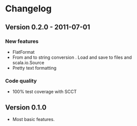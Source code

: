 # Changelog #

## Version 0.2.0 - 2011-07-01 ##

  ### New features ###
    
  - FlatFormat
  - From and to string conversion
  . Load and save to files and scala.io.Source
  - Pretty text formatting

  ### Code quality ###

  - 100% test coverage with SCCT

## Version 0.1.0 ##

  - Most basic features.
